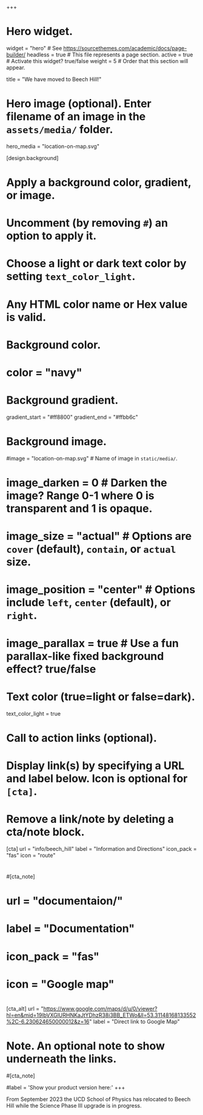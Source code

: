 +++
# Hero widget.
widget = "hero"  # See https://sourcethemes.com/academic/docs/page-builder/
headless = true  # This file represents a page section.
active = true  # Activate this widget? true/false
weight = 5  # Order that this section will appear.

title = "We have moved to Beech Hill!"

# Hero image (optional). Enter filename of an image in the `assets/media/` folder.
hero_media = "location-on-map.svg"

[design.background]
  # Apply a background color, gradient, or image.
  #   Uncomment (by removing `#`) an option to apply it.
  #   Choose a light or dark text color by setting `text_color_light`.
  #   Any HTML color name or Hex value is valid.

  # Background color.
  # color = "navy"
  
  # Background gradient.
  gradient_start = "#ff8800"
  gradient_end = "#ffbb6c"
  
  # Background image.
  #image = "location-on-map.svg"  # Name of image in `static/media/`.
  # image_darken = 0  # Darken the image? Range 0-1 where 0 is transparent and 1 is opaque.
  # image_size = "actual"  #  Options are `cover` (default), `contain`, or `actual` size.
  # image_position = "center"  # Options include `left`, `center` (default), or `right`.
  # image_parallax = true  # Use a fun parallax-like fixed background effect? true/false
  
  # Text color (true=light or false=dark).
  text_color_light = true

# Call to action links (optional).
#   Display link(s) by specifying a URL and label below. Icon is optional for `[cta]`.
#   Remove a link/note by deleting a cta/note block.
[cta]
  url = "info/beech_hill"
  label = "Information and Directions"
  icon_pack = "fas"
  icon = "route"
#
#[cta_note]
#  url = "documentaion/"
#  label = "Documentation"
#  icon_pack = "fas"
#  icon = "Google map"

#  
[cta_alt]
  url = "https://www.google.com/maps/d/u/0/viewer?hl=en&mid=19lbVXGlURHNKaJtYDhzR38i3BB_ETWo&ll=53.31148168133552%2C-6.230624650000012&z=16"
  label = "Direct link to Google Map"

# Note. An optional note to show underneath the links.
#[cta_note]

#label = '<span class="js-github-release" data-repo="gcushen/hugo-academic">Show your product version here:<!-- V --></span>'
+++

From September 2023 the UCD School of Physics has relocated to Beech Hill while the Science Phase III upgrade is in progress. 
